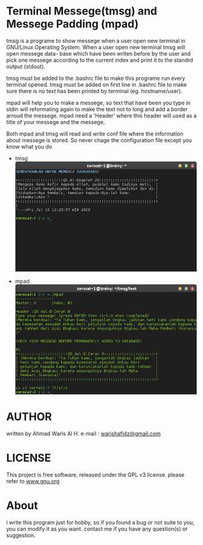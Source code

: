 # Terminal Messege(tmsg) and Messege Padding (mpad)

tmsg is a programe to show messege when a user open new terminal in GNU/Linux
Operating System. When a user open new terminal tmsg will open messege data-
base which have been writen before by the user and pick one messege according
to the current index and print it to the standrd output (stdout).

tmsg must be added to the .bashrc file to make this programe run every terminal
opened. tmsg must be added on first line in .bashrc file to make sure there is 
no text has been printed by terminal (eg. hostname/user).

mpad will help you to make a messege, so text that have been you type in stdin
will reformating again to make the text not to long and add a border arroud the
messege. mpad need a 'Header' where this header will used as a title of your
messege and the messege.

Both mpad and tmsg will read and write conf file where the information about
messege is stored. So never chage the configuration file except you know what
you do

* tmsg
![Terminal Message](https://github.com/abudawud/tmsg/blob/master/doc/tmsg.png)

* mpad
![Messege Paddin](https://github.com/abudawud/tmsg/blob/master/doc/mpad.png)

# AUTHOR
written by Ahmad Waris Al H.
e-mail   : warishafidz@gmail.com

# LICENSE
This project is free software, released under the GPL v3 license. 
please refer to www.gnu.org

# About
i write this program just for hobby, so if you found a bug or not suite to you,
you can modify it as you want. contact me if you have any question(s) or suggestion.

